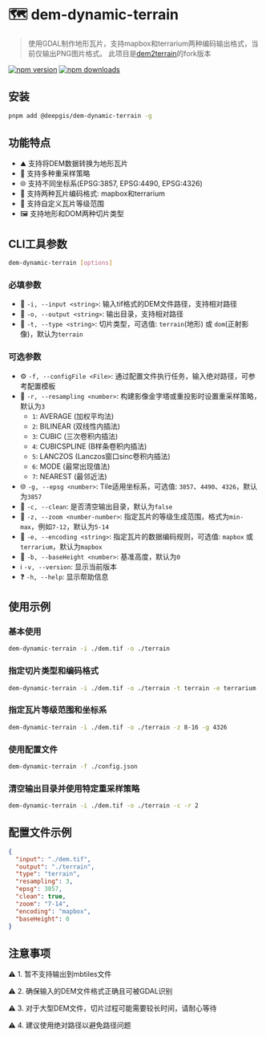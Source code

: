 # 🗺️ dem-dynamic-terrain

> 使用GDAL制作地形瓦片，支持mapbox和terrarium两种编码输出格式，当前仅输出PNG图片格式。
> 此项目是[dem2terrain](https://github.com/FreeGIS/dem2terrain)的fork版本

[![npm version](https://img.shields.io/npm/v/@deepgis/dem-dynamic-terrain?color=red)](https://npmjs.com/package/@deepgis/dem-dynamic-terrain)
[![npm downloads](https://img.shields.io/npm/dm/@deepgis/dem-dynamic-terrain?color=yellow)](https://npm.chart.dev/@deepgis/dem-dynamic-terrain)

## 安装

```bash
pnpm add @deepgis/dem-dynamic-terrain -g
```

## 功能特点
- ⛰️ 支持将DEM数据转换为地形瓦片
- 🔄 支持多种重采样策略
- 🌐 支持不同坐标系(EPSG:3857, EPSG:4490, EPSG:4326)
- 🎨 支持两种瓦片编码格式: mapbox和terrarium
- 🔢 支持自定义瓦片等级范围
- 🖼️ 支持地形和DOM两种切片类型

## CLI工具参数

```bash
dem-dynamic-terrain [options]
```

### 必填参数
- 📌 `-i, --input <string>`: 输入tif格式的DEM文件路径，支持相对路径
- 📌 `-o, --output <string>`: 输出目录，支持相对路径
- 📌 `-t, --type <string>`: 切片类型，可选值: `terrain`(地形) 或 `dom`(正射影像)，默认为`terrain`

### 可选参数
- ⚙️ `-f, --configFile <File>`: 通过配置文件执行任务，输入绝对路径，可参考配置模板
- 🔄 `-r, --resampling <number>`: 构建影像金字塔或重投影时设置重采样策略，默认为`3`
  - `1`: AVERAGE (加权平均法)
  - `2`: BILINEAR (双线性内插法)
  - `3`: CUBIC (三次卷积内插法)
  - `4`: CUBICSPLINE (B样条卷积内插法)
  - `5`: LANCZOS (Lanczos窗口sinc卷积内插法)
  - `6`: MODE (最常出现值法)
  - `7`: NEAREST (最邻近法)
- 🌐 `-g, --epsg <number>`: Tile适用坐标系，可选值: `3857`、`4490`、`4326`，默认为`3857`
- 🧹 `-c, --clean`: 是否清空输出目录，默认为`false`
- 🔢 `-z, --zoom <number-number>`: 指定瓦片的等级生成范围，格式为`min-max`，例如`7-12`，默认为`5-14`
- 🎨 `-e, --encoding <string>`: 指定瓦片的数据编码规则，可选值: `mapbox` 或 `terrarium`，默认为`mapbox`
- 📏 `-b, --baseHeight <number>`: 基准高度，默认为`0`
- ℹ️ `-v, --version`: 显示当前版本
- ❓ `-h, --help`: 显示帮助信息

## 使用示例

### 基本使用
```bash
dem-dynamic-terrain -i ./dem.tif -o ./terrain
```

### 指定切片类型和编码格式
```bash
dem-dynamic-terrain -i ./dem.tif -o ./terrain -t terrain -e terrarium
```

### 指定瓦片等级范围和坐标系
```bash
dem-dynamic-terrain -i ./dem.tif -o ./terrain -z 8-16 -g 4326
```

### 使用配置文件
```bash
dem-dynamic-terrain -f ./config.json
```

### 清空输出目录并使用特定重采样策略
```bash
dem-dynamic-terrain -i ./dem.tif -o ./terrain -c -r 2
```

## 配置文件示例
```json
{
  "input": "./dem.tif",
  "output": "./terrain",
  "type": "terrain",
  "resampling": 3,
  "epsg": 3857,
  "clean": true,
  "zoom": "7-14",
  "encoding": "mapbox",
  "baseHeight": 0
}
```

## 注意事项

⚠️ 1. 暂不支持输出到mbtiles文件

⚠️ 2. 确保输入的DEM文件格式正确且可被GDAL识别

⚠️ 3. 对于大型DEM文件，切片过程可能需要较长时间，请耐心等待

⚠️ 4. 建议使用绝对路径以避免路径问题
